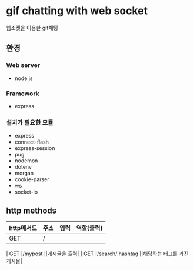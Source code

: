 # gif chatting with web socket
웹소켓을 이용한 gif채팅
## 환경
### Web server
+ node.js
### Framework
+ express
### 설치가 필요햔 모듈
+ express
+ connect-flash
+ express-session
+ pug
+ nodemon
+ dotenv
+ morgan
+ cookie-parser
+ ws
+ socket-io

## http methods
| http메서드   |      주소      |입력|  역할(출력) |
|-|-|-|-|
| GET    |/ |||

| GET    |/mypost ||게시글을 출력|
| GET    |/search/:hashtag    ||해당하는 태그를 가진 게시물|
